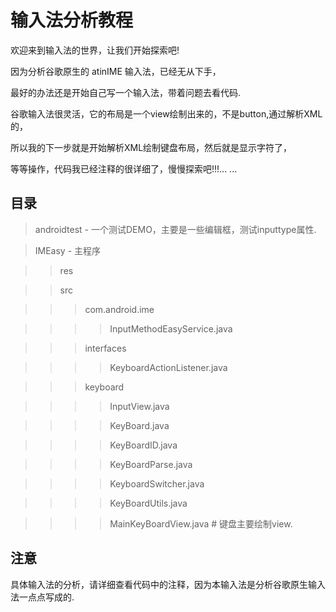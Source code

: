 # 输入法分析教程

欢迎来到输入法的世界，让我们开始探索吧!

因为分析谷歌原生的 atinIME 输入法，已经无从下手，

最好的办法还是开始自己写一个输入法，带着问题去看代码.

谷歌输入法很灵活，它的布局是一个view绘制出来的，不是button,通过解析XML的，

所以我的下一步就是开始解析XML绘制键盘布局，然后就是显示字符了，

等等操作，代码我已经注释的很详细了，慢慢探索吧!!!... ...

## 目录

> androidtest - 一个测试DEMO，主要是一些编辑框，测试inputtype属性.

> IMEasy - 主程序

>>res

>>src

>>>com.android.ime

>>>>InputMethodEasyService.java

>>>interfaces

>>>>KeyboardActionListener.java

>>>keyboard

>>>>InputView.java

>>>>KeyBoard.java

>>>>KeyBoardID.java

>>>>KeyBoardParse.java

>>>>KeyboardSwitcher.java 

>>>>KeyBoardUtils.java

>>>>MainKeyBoardView.java   # 键盘主要绘制view.

## 注意

具体输入法的分析，请详细查看代码中的注释，因为本输入法是分析谷歌原生输入法一点点写成的.
